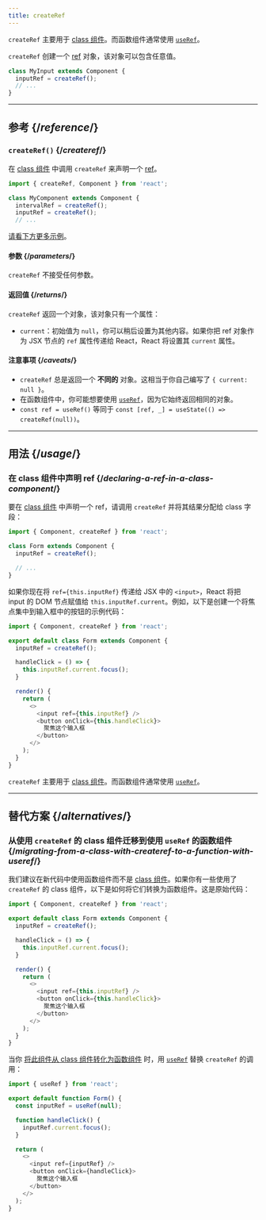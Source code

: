 ```yaml
---
title: createRef
---
```


<Pitfall>

`createRef` 主要用于 [class 组件](/reference/react/Component)。而函数组件通常使用 [`useRef`](/reference/react/useRef)。

</Pitfall>

<Intro>

`createRef` 创建一个 [ref](/learn/referencing-values-with-refs) 对象，该对象可以包含任意值。

```js
class MyInput extends Component {
  inputRef = createRef();
  // ...
}
```

</Intro>

<InlineToc />

---

## 参考 {/*reference*/}

### `createRef()` {/*createref*/}

在 [class 组件](/reference/react/Component) 中调用 `createRef` 来声明一个 [ref](/learn/referencing-values-with-refs)。

```js
import { createRef, Component } from 'react';

class MyComponent extends Component {
  intervalRef = createRef();
  inputRef = createRef();
  // ...
```

[请看下方更多示例](#usage)。

#### 参数 {/*parameters*/}

`createRef` 不接受任何参数。

#### 返回值 {/*returns*/}

`createRef` 返回一个对象，该对象只有一个属性：

* `current`：初始值为 `null`，你可以稍后设置为其他内容。如果你把 ref 对象作为 JSX 节点的 `ref` 属性传递给 React，React 将设置其 `current` 属性。

#### 注意事项 {/*caveats*/}

* `createRef` 总是返回一个 **不同的** 对象。这相当于你自己编写了 `{ current: null }`。
* 在函数组件中，你可能想要使用 [`useRef`](/reference/react/useRef)，因为它始终返回相同的对象。
* `const ref = useRef()` 等同于 `const [ref, _] = useState(() => createRef(null))`。

---

## 用法 {/*usage*/}

### 在 class 组件中声明 ref {/*declaring-a-ref-in-a-class-component*/}

要在 [class 组件](/reference/react/Component) 中声明一个 ref，请调用 `createRef` 并将其结果分配给 class 字段：

```js {4}
import { Component, createRef } from 'react';

class Form extends Component {
  inputRef = createRef();

  // ...
}
```

如果你现在将 `ref={this.inputRef}` 传递给 JSX 中的 `<input>`，React 将把 input 的 DOM 节点赋值给 `this.inputRef.current`。例如，以下是创建一个将焦点集中到输入框中的按钮的示例代码：

<Sandpack>

```js
import { Component, createRef } from 'react';

export default class Form extends Component {
  inputRef = createRef();

  handleClick = () => {
    this.inputRef.current.focus();
  }

  render() {
    return (
      <>
        <input ref={this.inputRef} />
        <button onClick={this.handleClick}>
          聚焦这个输入框
        </button>
      </>
    );
  }
}
```

</Sandpack>

<Pitfall>

`createRef` 主要用于 [class 组件](/reference/react/Component)。而函数组件通常使用 [`useRef`](/reference/react/useRef)。

</Pitfall>

---

## 替代方案 {/*alternatives*/}

### 从使用 `createRef` 的 class 组件迁移到使用 `useRef` 的函数组件 {/*migrating-from-a-class-with-createref-to-a-function-with-useref*/}

我们建议在新代码中使用函数组件而不是 [class 组件](/reference/react/Component)。如果你有一些使用了 `createRef` 的 class 组件，以下是如何将它们转换为函数组件。这是原始代码：

<Sandpack>

```js
import { Component, createRef } from 'react';

export default class Form extends Component {
  inputRef = createRef();

  handleClick = () => {
    this.inputRef.current.focus();
  }

  render() {
    return (
      <>
        <input ref={this.inputRef} />
        <button onClick={this.handleClick}>
          聚焦这个输入框
        </button>
      </>
    );
  }
}
```

</Sandpack>

当你 [将此组件从 class 组件转化为函数组件](/reference/react/Component#alternatives) 时，用 [`useRef`](/reference/react/useRef) 替换 `createRef` 的调用：

<Sandpack>

```js
import { useRef } from 'react';

export default function Form() {
  const inputRef = useRef(null);

  function handleClick() {
    inputRef.current.focus();
  }

  return (
    <>
      <input ref={inputRef} />
      <button onClick={handleClick}>
        聚焦这个输入框
      </button>
    </>
  );
}
```

</Sandpack>

